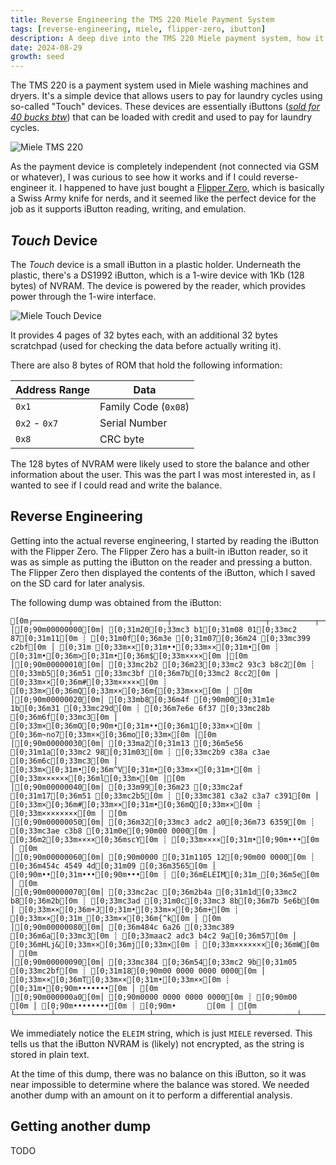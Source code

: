```yaml
---
title: Reverse Engineering the TMS 220 Miele Payment System
tags: [reverse-engineering, miele, flipper-zero, ibutton]
description: A deep dive into the TMS 220 Miele payment system, how it works, and how I reverse-engineered it with a Flipper Zero.
date: 2024-08-29
growth: seed
---
```


The TMS 220 is a payment system used in Miele washing machines and dryers. It's a simple device that allows users to pay for laundry cycles using so-called "Touch" devices. These devices are essentially iButtons ([_sold for 40 bucks btw_](https://www.fust.ch/de/p/haushalt/waschmaschinen-und-waeschetrockner/zubehoer-waeschepflege/miele/benutzer-touch-91800158-8386593.html)) that can be loaded with credit and used to pay for laundry cycles.

![Miele TMS 220](/images/miele-tms-220.png)

As the payment device is completely independent (not connected via GSM or whatever), I was curious to see how it works and if I could reverse-engineer it. I happened to have just bought a [Flipper Zero](https://flipperzero.one/), which is basically a Swiss Army knife for nerds, and it seemed like the perfect device for the job as it supports iButton reading, writing, and emulation.

## _Touch_ Device

The _Touch_ device is a small iButton in a plastic holder. Underneath the plastic, there's a DS1992 iButton, which is a 1-wire device with 1Kb (128 bytes) of NVRAM. The device is powered by the reader, which provides power through the 1-wire interface.

![Miele Touch Device](/images/miele-touch-device.png)

It provides 4 pages of 32 bytes each, with an additional 32 bytes scratchpad (used for checking the data before actually writing it).

There are also 8 bytes of ROM that hold the following information:

| Address Range | Data                 |
| ------------- | -------------------- |
| `0x1`         | Family Code (`0x08`) |
| `0x2` - `0x7` | Serial Number        |
| `0x8`         | CRC byte             |

The 128 bytes of NVRAM were likely used to store the balance and other information about the user. This was the part I was most interested in, as I wanted to see if I could read and write the balance.

## Reverse Engineering

Getting into the actual reverse engineering, I started by reading the iButton with the Flipper Zero. The Flipper Zero has a built-in iButton reader, so it was as simple as putting the iButton on the reader and pressing a button. The Flipper Zero then displayed the contents of the iButton, which I saved on the SD card for later analysis.

The following dump was obtained from the iButton:

```ansi
[0m┌────────┬─────────────────────┬─────────────────────┬──────────┬──────────┐[0m
│[0;90m00000000[0m│ [0;31m20[0;33mc3 b1[0;31m08 01[0;33mc2 87[0;31m11[0m ┊ [0;31m0f[0;36m3e [0;31m07[0;36m24 [0;33mc399 c2bf[0m │ [0;31m [0;33m××[0;31m••[0;33m××[0;31m•[0m ┊ [0;31m•[0;36m>[0;31m•[0;36m$[0;33m××××[0m │[0m
│[0;90m00000010[0m│ [0;33mc2b2 [0;36m23[0;33mc2 93c3 b8c2[0m ┊ [0;33mb5[0;36m51 [0;33mc3bf [0;36m7b[0;33mc2 8cc2[0m │ [0;33m××[0;36m#[0;33m×××××[0m ┊ [0;33m×[0;36mQ[0;33m××[0;36m{[0;33m×××[0m │ [0m
│[0;90m00000020[0m│ [0;33mb8[0;36m4f [0;90m00[0;31m1e 1b[0;36m31 [0;33mc29d[0m ┊ [0;36m7e6e 6f37 [0;33mc28b [0;36m6f[0;33mc3[0m │ [0;33m×[0;36mO[0;90m•[0;31m••[0;36m1[0;33m××[0m ┊ [0;36m~no7[0;33m××[0;36mo[0;33m×[0m │[0m
│[0;90m00000030[0m│ [0;33ma2[0;31m13 [0;36m5e56 [0;31m1a[0;33mc2 98[0;31m03[0m ┊ [0;33mc2b9 c38a c3ae [0;36m6c[0;33mc3[0m │ [0;33m×[0;31m•[0;36m^V[0;31m•[0;33m××[0;31m•[0m ┊ [0;33m××××××[0;36ml[0;33m×[0m │[0m
│[0;90m00000040[0m│ [0;33m99[0;36m23 [0;33mc2af [0;31m17[0;36m51 [0;33mc2b5[0m ┊ [0;33mc381 c3a2 c3a7 c391[0m │ [0;33m×[0;36m#[0;33m××[0;31m•[0;36mQ[0;33m××[0m ┊ [0;33m××××××××[0m │ [0m
│[0;90m00000050[0m│ [0;36m32[0;33mc3 adc2 a0[0;36m73 6359[0m ┊ [0;33mc3ae c3b8 [0;31m0e[0;90m00 0000[0m │ [0;36m2[0;33m××××[0;36mscY[0m ┊ [0;33m××××[0;31m•[0;90m•••[0m │ [0m
│[0;90m00000060[0m│ [0;90m0000 [0;31m1105 12[0;90m00 0000[0m ┊ [0;36m454c 4549 4d[0;31m09 [0;36m3565[0m │ [0;90m••[0;31m•••[0;90m•••[0m ┊ [0;36mELEIM[0;31m_[0;36m5e[0m │ [0m
│[0;90m00000070[0m│ [0;33mc2ac [0;36m2b4a [0;31m1d[0;33mc2 b8[0;36m2b[0m ┊ [0;33mc3ad [0;31m0c[0;33mc3 8b[0;36m7b 5e6b[0m │ [0;33m××[0;36m+J[0;31m•[0;33m××[0;36m+[0m ┊ [0;33m××[0;31m_[0;33m××[0;36m{^k[0m │ [0m
│[0;90m00000080[0m│ [0;36m484c 6a26 [0;33mc389 [0;36m6a[0;33mc3[0m ┊ [0;33maac2 adc3 b4c2 9a[0;36m57[0m │ [0;36mHLj&[0;33m××[0;36mj[0;33m×[0m ┊ [0;33m×××××××[0;36mW[0m │ [0m
│[0;90m00000090[0m│ [0;33mc384 [0;36m54[0;33mc2 9b[0;31m05 [0;33mc2bf[0m ┊ [0;31m18[0;90m00 0000 0000 0000[0m │ [0;33m××[0;36mT[0;33m××[0;31m•[0;33m××[0m ┊ [0;31m•[0;90m•••••••[0m │ [0m
│[0;90m000000a0[0m│ [0;90m0000 0000 0000 0000[0m ┊ [0;90m00                 [0m │ [0;90m••••••••[0m ┊ [0;90m•       [0m │ [0m
└────────┴─────────────────────┴─────────────────────┴──────────┴──────────┘[0m
```

We immediately notice the `ELEIM` string, which is just `MIELE` reversed. This tells us that the iButton NVRAM is (likely) not encrypted, as the string is stored in plain text.

<!-- ```ansi
[0m┌────────┬─────────────────────┬─────────────────────┬──────────┬──────────┐[0m
│[0;90m00000000[0m│ [0;90m0000 0000 0000 0000[0m ┊ [0;90m0000 0000 0000 0000[0m │ [0;90m••••••••[0m ┊ [0;90m••••••••[0m │[0m
│[0;90m00000010[0m│ [0;31m18[0;33mc2 bf[0;31m05 [0;33mc29b [0;36m54[0;33mc3[0m ┊ [0;33m84[0;36m57 [0;33mc29a c3b4 c2ad[0m │ [0;31m•[0;33m××[0;31m•[0;33m××[0;36mT[0;33m×[0m ┊ [0;33m×[0;36mW[0;33m××××××[0m │[0m
│[0;90m00000020[0m│ [0;33mc3aa [0;36m6a[0;33mc3 89[0;36m26 6a4c[0m ┊ [0;36m486b 5e7b [0;33mc38b [0;31m0c[0;33mc3[0m │ [0;33m××[0;36mj[0;33m××[0;36m&jL[0m ┊ [0;36mHk^{[0;33m××[0;31m_[0;33m×[0m │[0m
│[0;90m00000030[0m│ [0;33mad[0;36m2b [0;33mc2b8 [0;31m1d[0;36m4a 2b[0;33mc2[0m ┊ [0;33mac[0;36m65 35[0;31m09 [0;36m4d49 454c[0m │ [0;33m×[0;36m+[0;33m××[0;31m•[0;36mJ+[0;33m×[0m ┊ [0;33m×[0;36me5[0;31m_[0;36mMIEL[0m │[0m
│[0;90m00000040[0m│ [0;36m45[0;90m00 0000 [0;31m1205 11[0;90m00[0m ┊ [0;90m0000 0000 [0;31m0e[0;33mc3 b8c3[0m │ [0;36mE[0;90m•••[0;31m•••[0;90m•[0m ┊ [0;90m••••[0;31m•[0;33m×××[0m │ [0m
│[0;90m00000050[0m│ [0;33mae[0;36m59 6373 [0;33mc2a0 c3ad[0m ┊ [0;36m32[0;33mc3 91c3 a7c3 a2c3[0m │ [0;33m×[0;36mYcs[0;33m××××[0m ┊ [0;36m2[0;33m×××××××[0m │[0m
│[0;90m00000060[0m│ [0;33m81c2 b5[0;36m51 [0;31m17[0;33mc2 af[0;36m23[0m ┊ [0;33mc399 [0;36m6c[0;33mc3 aec3 8ac2[0m │ [0;33m×××[0;36mQ[0;31m•[0;33m××[0;36m#[0m ┊ [0;33m××[0;36ml[0;33m×××××[0m │[0m
│[0;90m00000070[0m│ [0;33mb9[0;31m03 [0;33mc298 [0;31m1a[0;36m56 5e[0;31m13[0m ┊ [0;33mc3a2 [0;36m6f[0;33mc2 8b[0;36m37 6f6e[0m │ [0;33m×[0;31m•[0;33m××[0;31m•[0;36mV^[0;31m•[0m ┊ [0;33m××[0;36mo[0;33m××[0;36m7on[0m │[0m
│[0;90m00000080[0m│ [0;36m7e[0;33mc2 9d[0;36m31 [0;31m1b1e [0;90m00[0;36m4f[0m ┊ [0;33mc2b8 c28c [0;36m7b[0;33mc3 bf[0;36m51[0m │ [0;36m~[0;33m××[0;36m1[0;31m••[0;90m•[0;36mO[0m ┊ [0;33m××××[0;36m{[0;33m××[0;36mQ[0m │[0m
│[0;90m00000090[0m│ [0;33mc2b5 c3b8 c293 [0;36m23[0;33mc2[0m ┊ [0;33mb2c2 bfc3 99[0;36m24 [0;31m07[0;36m3e[0m │ [0;33m××××××[0;36m#[0;33m×[0m ┊ [0;33m×××××[0;36m$[0;31m•[0;36m>[0m │[0m
│[0;90m000000a0[0m│ [0;31m0f11 [0;33mc287 [0;31m0108 [0;33mc3b1[0m ┊ [0;31m200a               [0m │ [0;31m••[0;33m××[0;31m••[0;33m××[0m ┊ [0;31m _      [0m │[0m
└────────┴─────────────────────┴─────────────────────┴──────────┴──────────┘[0m
``` -->

At the time of this dump, there was no balance on this iButton, so it was near impossible to determine where the balance was stored. We needed another dump with an amount on it to perform a differential analysis.

## Getting another dump

TODO